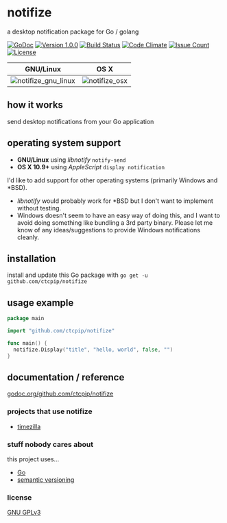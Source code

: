 # notifize

a desktop notification package for Go / golang

[![GoDoc](https://godoc.org/github.com/ctcpip/notifize?status.svg)](http://godoc.org/github.com/ctcpip/notifize)
[![Version 1.0.0](https://img.shields.io/badge/version-1.0.0-blue.svg)](http://github.com/ctcpip/notifize/releases/latest)
[![Build Status](https://img.shields.io/travis/ctcpip/notifize.svg)](http://travis-ci.org/ctcpip/notifize)
[![Code Climate](https://img.shields.io/codeclimate/github/ctcpip/notifize.svg)](http://codeclimate.com/github/ctcpip/notifize)
[![Issue Count](https://img.shields.io/codeclimate/issues/github/ctcpip/notifize.svg)](http://codeclimate.com/github/ctcpip/notifize/issues)
[![License](https://img.shields.io/badge/license-GNU%20GPLv3-blue.svg)](./LICENSE)

| GNU/Linux | OS X |
|:-------------:|:-------------:|
|![notifize_gnu_linux](https://cloud.githubusercontent.com/assets/15326526/16973882/1c794dbc-4dfd-11e6-9136-78f6b7760914.png)|![notifize_osx](https://cloud.githubusercontent.com/assets/15326526/16973883/1c7fe456-4dfd-11e6-9551-7a8b527b8ec6.png)|

## how it works

send desktop notifications from your Go application

## operating system support

* __GNU/Linux__ using _libnotify_ `notify-send`
* __OS X 10.9+__ using _AppleScript_ `display notification`

I'd like to add support for other operating systems (primarily Windows and \*BSD).

* _libnotify_ would probably work for \*BSD but I don't want to implement without testing.
* Windows doesn't seem to have an easy way of doing this, and I want to avoid doing something like bundling a 3rd party binary.  Please let me know of any ideas/suggestions to provide Windows notifications cleanly.

## installation

install and update this Go package with `go get -u github.com/ctcpip/notifize`

## usage example

~~~ go
package main

import "github.com/ctcpip/notifize"

func main() {
  notifize.Display("title", "hello, world", false, "")
}
~~~

## documentation / reference

[godoc.org/github.com/ctcpip/notifize](http://godoc.org/github.com/ctcpip/notifize)

### projects that use notifize

* [timezilla](http://github.com/ctcpip/timezilla)

### stuff nobody cares about

this project uses...

* [Go](http://golang.org)
* [semantic versioning](http://semver.org/)

### license

[GNU GPLv3](http://www.gnu.org/licenses/gpl-3.0.en.html)
